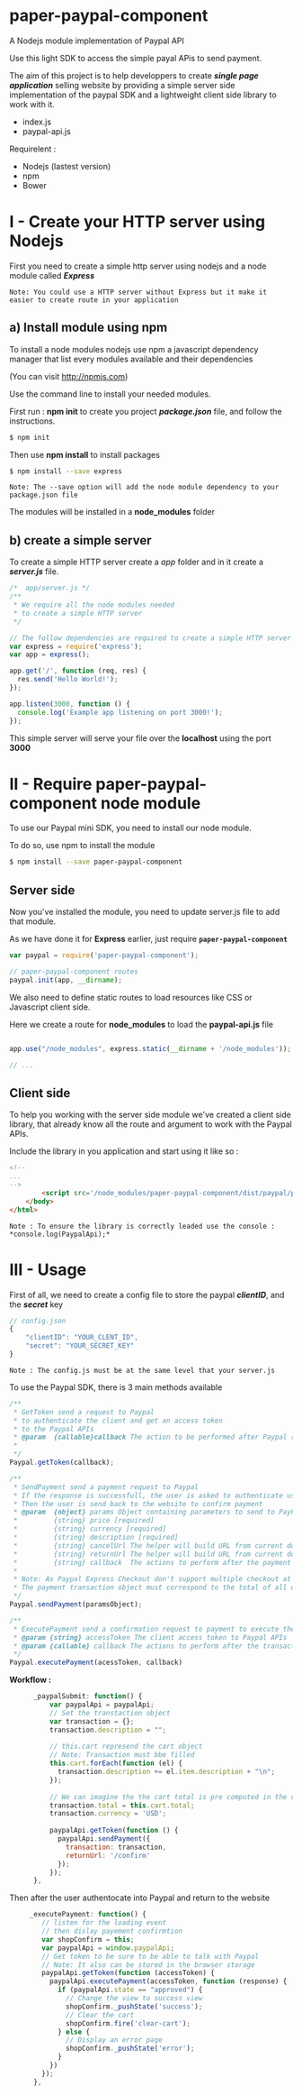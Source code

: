# paper-paypal-component
A Nodejs module implementation of Paypal API

Use this light SDK to access the simple payal APis to send payment.

The aim of this project is to help developpers to create __*single page application*__ selling website by providing a simple server side implementation of the paypal SDK and a lightweight client side library to work with it.

* index.js
* paypal-api.js

Requirelent :
* Nodejs (lastest version)
* npm
* Bower

# I - Create your HTTP server using Nodejs

First you need to create a simple http server using nodejs and a node module called __*Express*__

    Note: You could use a HTTP server without Express but it make it easier to create route in your application

## a) Install module using npm

To install a node modules nodejs use npm a javascript dependency manager that list every modules available and their dependencies

(You can visit http://npmjs.com)

Use the command line to install your needed modules.

First run : **npm init** to create you project _**package.json**_ file, and follow the instructions.

```bash
$ npm init
```

Then use **npm install** to install packages

```bash
$ npm install --save express
```

    Note: The --save option will add the node module dependency to your package.json file

The modules will be installed in a **node_modules** folder
  
## b) create a simple server

To create a simple HTTP server create a *app* folder and in it create a _**server.js**_ file.

```javascript
/*  app/server.js */
/**
 * We require all the node modules needed
 * to create a simple HTTP server
 */

// The follow dependencies are required to create a simple HTTP server
var express = require('express');
var app = express();

app.get('/', function (req, res) {
  res.send('Hello World!');
});

app.listen(3000, function () {
  console.log('Example app listening on port 3000!');
});
```

This simple server will serve your file over the **localhost** using the port **3000**

# II - Require paper-paypal-component node module

To use our Paypal mini SDK, you need to install our node module.

To do so, use npm to install the module

```bash
$ npm install --save paper-paypal-component
```

## Server side

Now you've installed the module, you need to update server.js file to add that module.

As we have done it for **Express** earlier, just require **`paper-paypal-component`**

```javascript
var paypal = require('paper-paypal-component');

// paper-paypal-component routes
paypal.init(app, __dirname);
```

We also need to define static routes to load resources like CSS or Javascript client side.

Here we create a route for **node_modules** to load the **paypal-api.js** file

```javascript

app.use("/node_modules", express.static(__dirname + '/node_modules'));

// ...
```

## Client side

To help you working with the server side module we've created a client side library, that already know all the route and argument to work with the Paypal APIs.

Include the library in you application and start using it like so :

```html
<!--
...
-->
        <script src='/node_modules/paper-paypal-component/dist/paypal/paypal-api.js'></script>
    </body>
</html>

```
    Note : To ensure the library is correctly leaded use the console : *console.log(PaypalApi);*

# III - Usage

First of all, we need to create a config file to store the paypal __*clientID*__, and the __*secret*__ key

```javascript
// config.json
{
	"clientID": "YOUR_CLENT_ID",
	"secret": "YOUR_SECRET_KEY"
}
```

    Note : The config.js must be at the same level that your server.js

To use the Paypal SDK, there is 3 main methods available

```javascript
/**
 * GetToken send a request to Paypal
 * to authenticate the client and get an access token
 * to the Paypal APIs
 * @param  {callable}callback The action to be performed after Paypal respond with the token
 * 
 */
Paypal.getToken(callback);

/**
 * SendPayment send a payment request to Paypal
 * If the response is successfull, the user is asked to authenticate using its credentials
 * Then the user is send back to the website to confirm payment
 * @param  {object} params Object containing parameters to send to PayPal
 * 		   {string} price [required]
 * 		   {string} currency [required]
 * 		   {string} description [required]
 * 		   {string} cancelUrl The helper will build URL from current domain name. Only the URI is needed
 * 		   {string} returnUrl The helper will build URL from current domain name. Only the URI is needed
 * 		   {string} callback  The actions to perform after the payment succeed
 *
 * Note: As Paypal Express Checkout don't support multiple checkout at once
 * The payment transaction object must correspond to the total of all element in cart to be checked out
 */
Paypal.sendPayment(paramsObject);

/**
 * ExecutePayment send a confirmation request to payment to execute the transaction
 * @param {string} accessToken The client access token to Paypal APIs
 * @param {callable} callback The actions to perform after the transaction succed
 */
Paypal.executePayment(acessToken, callback)
```
**Workflow :**

```javascript
      _paypalSubmit: function() {
          var paypalApi = paypalApi;
          // Set the transtaction object
          var transaction = {};
          transaction.description = "";
          
          // this.cart represend the cart object
          // Note: Transaction must bbe filled
          this.cart.forEach(function (el) {
            transaction.description += el.item.description + "\n";
          });
          
          // We can imagine the the cart total is pre computed in the cart object
          transaction.total = this.cart.total;
          transaction.currency = 'USD';
          
          paypalApi.getToken(function () {
            paypalApi.sendPayment({
              transaction: transaction,
              returnUrl: '/confirm'
            });
          });
      },
```

Then after the user authentocate into Paypal and return to the website

```javascript
     _executePayment: function() {
        // listen for the loading event
        // then dislay payement confirmtion
        var shopConfirm = this;
        var paypalApi = window.paypalApi;
        // Get token to be sure to be able to talk with Paypal
        // Note: It also can be stored in the browser storage
        paypalApi.getToken(function (accessToken) {
          paypalApi.executePayment(accessToken, function (response) {
            if (paypalApi.state == "approved") {
              // Change the view to success view
              shopConfirm._pushState('success');
              // Clear the cart
              shopConfirm.fire('clear-cart');
            } else {
              // Display an error page
              shopConfirm._pushState('error');
            }
          })
        });
      },
```
